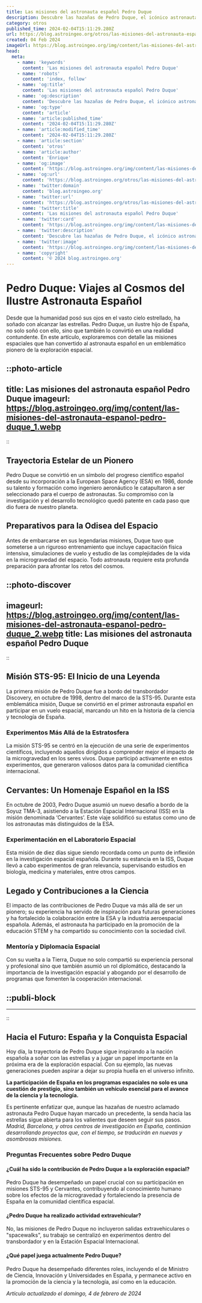 ```yaml
---
title: Las misiones del astronauta español Pedro Duque
description: Descubre las hazañas de Pedro Duque, el icónico astronauta español, y sus misiones espaciales que marcaron historia. ¡Explora el universo con él!
category: otros
published_time: 2024-02-04T15:11:29.280Z
url: https://blog.astroingeo.org/otros/las-misiones-del-astronauta-espanol-pedro-duque
created: 04 Feb 2024
imageUrl: https://blog.astroingeo.org/img/content/las-misiones-del-astronauta-espanol-pedro-duque_1.webp
head:
  meta:
    - name: 'keywords'
      content: 'Las misiones del astronauta español Pedro Duque'
    - name: 'robots'
      content: 'index, follow'
    - name: 'og:title'
      content: 'Las misiones del astronauta español Pedro Duque'
    - name: 'og:description'
      content: 'Descubre las hazañas de Pedro Duque, el icónico astronauta español, y sus misiones espaciales que marcaron historia. ¡Explora el universo con él!'
    - name: 'og:type'
      content: 'article'
    - name: 'article:published_time'
      content: '2024-02-04T15:11:29.280Z'
    - name: 'article:modified_time'
      content: '2024-02-04T15:11:29.280Z'
    - name: 'article:section'
      content: 'otros'
    - name: 'article:author'
      content: 'Enrique'
    - name: 'og:image'
      content: 'https://blog.astroingeo.org/img/content/las-misiones-del-astronauta-espanol-pedro-duque_1.webp'
    - name: 'og:url'
      content: 'https://blog.astroingeo.org/otros/las-misiones-del-astronauta-espanol-pedro-duque'
    - name: 'twitter:domain'
      content: 'blog.astroingeo.org'
    - name: 'twitter:url'
      content: 'https://blog.astroingeo.org/otros/las-misiones-del-astronauta-espanol-pedro-duque'
    - name: 'twitter:title'
      content: 'Las misiones del astronauta español Pedro Duque'
    - name: 'twitter:card'
      content: 'https://blog.astroingeo.org/img/content/las-misiones-del-astronauta-espanol-pedro-duque_1.webp'
    - name: 'twitter:description'
      content: 'Descubre las hazañas de Pedro Duque, el icónico astronauta español, y sus misiones espaciales que marcaron historia. ¡Explora el universo con él!'
    - name: 'twitter:image'
      content: 'https://blog.astroingeo.org/img/content/las-misiones-del-astronauta-espanol-pedro-duque_1.webp'
    - name: 'copyright'
      content: '© 2024 blog.astroingeo.org'
---
```

# Pedro Duque: Viajes al Cosmos del Ilustre Astronauta Español

Desde que la humanidad posó sus ojos en el vasto cielo estrellado, ha soñado con alcanzar las estrellas. Pedro Duque, un ilustre hijo de España, no solo soñó con ello, sino que también lo convirtió en una realidad contundente. En este artículo, exploraremos con detalle las misiones espaciales que han convertido al astronauta español en un emblemático pionero de la exploración espacial.


::photo-article
---
title: Las misiones del astronauta español Pedro Duque
imageurl: https://blog.astroingeo.org/img/content/las-misiones-del-astronauta-espanol-pedro-duque_1.webp
---
::


## Trayectoria Estelar de un Pionero
Pedro Duque se convirtió en un símbolo del progreso científico español desde su incorporación a la European Space Agency (ESA) en 1986, donde su talento y formación como ingeniero aeronáutico le catapultaron a ser seleccionado para el cuerpo de astronautas. Su compromiso con la investigación y el desarrollo tecnológico quedó patente en cada paso que dio fuera de nuestro planeta.

## Preparativos para la Odisea del Espacio
Antes de embarcarse en sus legendarias misiones, Duque tuvo que someterse a un riguroso entrenamiento que incluye capacitación física intensiva, simulaciones de vuelo y estudio de las complejidades de la vida en la microgravedad del espacio. Todo astronauta requiere esta profunda preparación para afrontar los retos del cosmos.


::photo-discover
---
imageurl: https://blog.astroingeo.org/img/content/las-misiones-del-astronauta-espanol-pedro-duque_2.webp
title: Las misiones del astronauta español Pedro Duque
---
::


## Misión STS-95: El Inicio de una Leyenda
La primera misión de Pedro Duque fue a bordo del transbordador Discovery, en octubre de 1998, dentro del marco de la STS-95. Durante esta emblemática misión, Duque se convirtió en el primer astronauta español en participar en un vuelo espacial, marcando un hito en la historia de la ciencia y tecnología de España.

### Experimentos Más Allá de la Estratosfera
La misión STS-95 se centró en la ejecución de una serie de experimentos científicos, incluyendo aquellos dirigidos a comprender mejor el impacto de la microgravedad en los seres vivos. Duque participó activamente en estos experimentos, que generaron valiosos datos para la comunidad científica internacional.

## Cervantes: Un Homenaje Español en la ISS
En octubre de 2003, Pedro Duque asumió un nuevo desafío a bordo de la Soyuz TMA-3, asistiendo a la Estación Espacial Internacional (ISS) en la misión denominada ‘Cervantes’. Este viaje solidificó su estatus como uno de los astronautas más distinguidos de la ESA.

### Experimentación en el Laboratorio Espacial
Esta misión de diez días sigue siendo recordada como un punto de inflexión en la investigación espacial española. Durante su estancia en la ISS, Duque llevó a cabo experimentos de gran relevancia, supervisando estudios en biología, medicina y materiales, entre otros campos.

## Legado y Contribuciones a la Ciencia
El impacto de las contribuciones de Pedro Duque va más allá de ser un pionero; su experiencia ha servido de inspiración para futuras generaciones y ha fortalecido la colaboración entre la ESA y la industria aeroespacial española. Además, el astronauta ha participado en la promoción de la educación STEM y ha compartido su conocimiento con la sociedad civil.

### Mentoría y Diplomacia Espacial
Con su vuelta a la Tierra, Duque no solo compartió su experiencia personal y profesional sino que también asumió un rol diplomático, destacando la importancia de la investigación espacial y abogando por el desarrollo de programas que fomenten la cooperación internacional.


  ::publi-block
  ---
  ---
  ::
  
  
## Hacia el Futuro: España y la Conquista Espacial
Hoy día, la trayectoria de Pedro Duque sigue inspirando a la nación española a soñar con las estrellas y a jugar un papel importante en la próxima era de la exploración espacial. Con su ejemplo, las nuevas generaciones pueden aspirar a dejar su propia huella en el universo infinito.

**La participación de España en los programas espaciales no solo es una cuestión de prestigio, sino también un vehículo esencial para el avance de la ciencia y la tecnología.**

Es pertinente enfatizar que, aunque las hazañas de nuestro aclamado astronauta Pedro Duque hayan marcado un precedente, la senda hacia las estrellas sigue abierta para los valientes que deseen seguir sus pasos. *Madrid, Barcelona, y otros centros de investigación en España, continúan desarrollando proyectos que, con el tiempo, se traducirán en nuevas y asombrosas misiones.*

### Preguntas Frecuentes sobre Pedro Duque

#### ¿Cuál ha sido la contribución de Pedro Duque a la exploración espacial?
Pedro Duque ha desempeñado un papel crucial con su participación en misiones STS-95 y Cervantes, contribuyendo al conocimiento humano sobre los efectos de la microgravedad y fortaleciendo la presencia de España en la comunidad científica espacial.

#### ¿Pedro Duque ha realizado actividad extravehicular?
No, las misiones de Pedro Duque no incluyeron salidas extravehiculares o "spacewalks", su trabajo se centralizó en experimentos dentro del transbordador y en la Estación Espacial Internacional.

#### ¿Qué papel juega actualmente Pedro Duque?
Pedro Duque ha desempeñado diferentes roles, incluyendo el de Ministro de Ciencia, Innovación y Universidades en España, y permanece activo en la promoción de la ciencia y la tecnología, así como en la educación.

_Artículo actualizado el domingo, 4 de febrero de 2024_